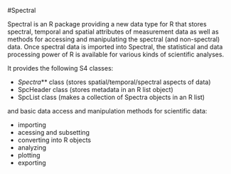#Spectral

Spectral is an R package providing a new data type for R that stores spectral, temporal and spatial attributes of measurement data as well as methods for accessing and manipulating the spectral (and non-spectral) data. Once spectral data is imported into Spectral, the statistical and data processing power of R is available for various kinds of scientific analyses.

It provides the following S4 classes:
* _Spectra_** class (stores spatial/temporal/spectral aspects of data)
* SpcHeader class (stores metadata in an R list object)
* SpcList class (makes a collection of Spectra objects in an R list)

and basic data access and manipulation methods for scientific data:

+ importing 
+ acessing and subsetting
+ converting into R objects
+ analyzing
+ plotting
+ exporting

